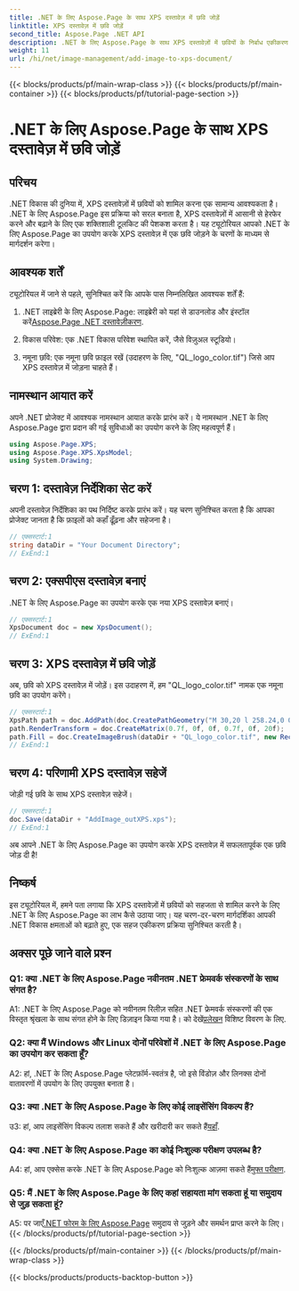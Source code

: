 ```yaml
---
title: .NET के लिए Aspose.Page के साथ XPS दस्तावेज़ में छवि जोड़ें
linktitle: XPS दस्तावेज़ में छवि जोड़ें
second_title: Aspose.Page .NET API
description: .NET के लिए Aspose.Page के साथ XPS दस्तावेज़ों में छवियों के निर्बाध एकीकरण का अन्वेषण करें। सहज विकास अनुभव के लिए हमारी चरण-दर-चरण मार्गदर्शिका का पालन करें।
weight: 11
url: /hi/net/image-management/add-image-to-xps-document/
---
```


{{< blocks/products/pf/main-wrap-class >}}
{{< blocks/products/pf/main-container >}}
{{< blocks/products/pf/tutorial-page-section >}}

# .NET के लिए Aspose.Page के साथ XPS दस्तावेज़ में छवि जोड़ें

## परिचय

.NET विकास की दुनिया में, XPS दस्तावेज़ों में छवियों को शामिल करना एक सामान्य आवश्यकता है। .NET के लिए Aspose.Page इस प्रक्रिया को सरल बनाता है, XPS दस्तावेज़ों में आसानी से हेरफेर करने और बढ़ाने के लिए एक शक्तिशाली टूलकिट की पेशकश करता है। यह ट्यूटोरियल आपको .NET के लिए Aspose.Page का उपयोग करके XPS दस्तावेज़ में एक छवि जोड़ने के चरणों के माध्यम से मार्गदर्शन करेगा।

## आवश्यक शर्तें

ट्यूटोरियल में जाने से पहले, सुनिश्चित करें कि आपके पास निम्नलिखित आवश्यक शर्तें हैं:

1.  .NET लाइब्रेरी के लिए Aspose.Page: लाइब्रेरी को यहां से डाउनलोड और इंस्टॉल करें[Aspose.Page .NET दस्तावेज़ीकरण](https://reference.aspose.com/page/net/).

2. विकास परिवेश: एक .NET विकास परिवेश स्थापित करें, जैसे विज़ुअल स्टूडियो।

3. नमूना छवि: एक नमूना छवि फ़ाइल रखें (उदाहरण के लिए, "QL_logo_color.tif") जिसे आप XPS दस्तावेज़ में जोड़ना चाहते हैं।

## नामस्थान आयात करें

अपने .NET प्रोजेक्ट में आवश्यक नामस्थान आयात करके प्रारंभ करें। ये नामस्थान .NET के लिए Aspose.Page द्वारा प्रदान की गई सुविधाओं का उपयोग करने के लिए महत्वपूर्ण हैं।

```csharp
using Aspose.Page.XPS;
using Aspose.Page.XPS.XpsModel;
using System.Drawing;
```

## चरण 1: दस्तावेज़ निर्देशिका सेट करें

अपनी दस्तावेज़ निर्देशिका का पथ निर्दिष्ट करके प्रारंभ करें। यह चरण सुनिश्चित करता है कि आपका प्रोजेक्ट जानता है कि फ़ाइलों को कहाँ ढूँढ़ना और सहेजना है।

```csharp
// एक्सस्टार्ट:1
string dataDir = "Your Document Directory";
// ExEnd:1
```

## चरण 2: एक्सपीएस दस्तावेज़ बनाएं

.NET के लिए Aspose.Page का उपयोग करके एक नया XPS दस्तावेज़ बनाएं।

```csharp
// एक्सस्टार्ट:1
XpsDocument doc = new XpsDocument();
// ExEnd:1
```

## चरण 3: XPS दस्तावेज़ में छवि जोड़ें

अब, छवि को XPS दस्तावेज़ में जोड़ें। इस उदाहरण में, हम "QL_logo_color.tif" नामक एक नमूना छवि का उपयोग करेंगे।

```csharp
// एक्सस्टार्ट:1
XpsPath path = doc.AddPath(doc.CreatePathGeometry("M 30,20 l 258.24,0 0,56.64 -258.24,0 Z"));
path.RenderTransform = doc.CreateMatrix(0.7f, 0f, 0f, 0.7f, 0f, 20f);
path.Fill = doc.CreateImageBrush(dataDir + "QL_logo_color.tif", new RectangleF(0f, 0f, 258.24f, 56.64f), new RectangleF(50f, 20f, 193.68f, 42.48f));
// ExEnd:1
```

## चरण 4: परिणामी XPS दस्तावेज़ सहेजें

जोड़ी गई छवि के साथ XPS दस्तावेज़ सहेजें।

```csharp
// एक्सस्टार्ट:1
doc.Save(dataDir + "AddImage_outXPS.xps");
// ExEnd:1
```

अब आपने .NET के लिए Aspose.Page का उपयोग करके XPS दस्तावेज़ में सफलतापूर्वक एक छवि जोड़ दी है!

## निष्कर्ष

इस ट्यूटोरियल में, हमने पता लगाया कि XPS दस्तावेज़ों में छवियों को सहजता से शामिल करने के लिए .NET के लिए Aspose.Page का लाभ कैसे उठाया जाए। यह चरण-दर-चरण मार्गदर्शिका आपकी .NET विकास क्षमताओं को बढ़ाते हुए, एक सहज एकीकरण प्रक्रिया सुनिश्चित करती है।

## अक्सर पूछे जाने वाले प्रश्न

### Q1: क्या .NET के लिए Aspose.Page नवीनतम .NET फ्रेमवर्क संस्करणों के साथ संगत है?

 A1: .NET के लिए Aspose.Page को नवीनतम रिलीज़ सहित .NET फ्रेमवर्क संस्करणों की एक विस्तृत श्रृंखला के साथ संगत होने के लिए डिज़ाइन किया गया है। को देखें[प्रलेखन](https://reference.aspose.com/page/net/) विशिष्ट विवरण के लिए.

### Q2: क्या मैं Windows और Linux दोनों परिवेशों में .NET के लिए Aspose.Page का उपयोग कर सकता हूँ?

A2: हां, .NET के लिए Aspose.Page प्लेटफ़ॉर्म-स्वतंत्र है, जो इसे विंडोज़ और लिनक्स दोनों वातावरणों में उपयोग के लिए उपयुक्त बनाता है।

### Q3: क्या .NET के लिए Aspose.Page के लिए कोई लाइसेंसिंग विकल्प हैं?

 उ3: हां, आप लाइसेंसिंग विकल्प तलाश सकते हैं और खरीदारी कर सकते हैं[यहाँ](https://purchase.aspose.com/buy).

### Q4: क्या .NET के लिए Aspose.Page का कोई निःशुल्क परीक्षण उपलब्ध है?

 A4: हां, आप एक्सेस करके .NET के लिए Aspose.Page को निःशुल्क आज़मा सकते हैं[मुफ्त परीक्षण](https://releases.aspose.com/).

### Q5: मैं .NET के लिए Aspose.Page के लिए कहां सहायता मांग सकता हूं या समुदाय से जुड़ सकता हूं?

 A5: पर जाएँ[.NET फोरम के लिए Aspose.Page](https://forum.aspose.com/c/page/39) समुदाय से जुड़ने और समर्थन प्राप्त करने के लिए।
{{< /blocks/products/pf/tutorial-page-section >}}

{{< /blocks/products/pf/main-container >}}
{{< /blocks/products/pf/main-wrap-class >}}

{{< blocks/products/products-backtop-button >}}
